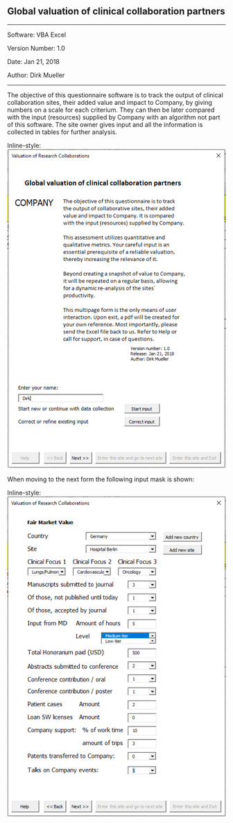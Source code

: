 ## Global valuation of clinical collaboration partners
**********************************************
Software:		VBA Excel

Version Number:	1.0

Date: 			Jan 21, 2018

Author:			Dirk Mueller
**********************************************
The objective of this questionnaire software is to track the output of clinical collaboration sites, their added value and impact to Company, by giving numbers on a scale for each criterium. They can then be later compared with the input (resources) supplied by Company with an algorithm not part of this software. The site owner gives input and all the information is collected in tables for further analysis.

Inline-style: 
![alt text](https://github.com/DirkMueller8/valuation/blob/master/snapshot.png "Snapshot of entry form")

When moving to the next form the following input mask is shown:

Inline-style: 
![alt text](https://github.com/DirkMueller8/valuation/blob/master/snapshot_1.png "Snapshot of input mask")